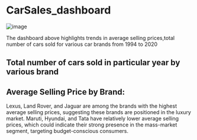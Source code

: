 # CarSales_dashboard
![image](https://github.com/user-attachments/assets/9e4a9dc1-2d9f-435c-9a08-792bae28ca4e)



The dashboard above highlights trends in average selling prices,total number of cars sold for various car brands from 1994 to 2020

## **Total number of cars sold in particular year by various brand**


 
## **Average Selling Price by Brand:**

Lexus, Land Rover, and Jaguar are among the brands with the highest average selling prices, suggesting these brands are positioned in the luxury market. Maruti, Hyundai, and Tata have relatively lower average selling prices, which could indicate their strong presence in the mass-market segment, targeting budget-conscious consumers.
